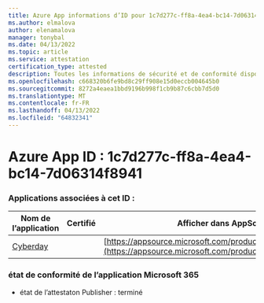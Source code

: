 ```yaml
---
title: Azure App informations d’ID pour 1c7d277c-ff8a-4ea4-bc14-7d06314f8941
ms.author: elmalova
author: elenamalova
manager: tonybal
ms.date: 04/13/2022
ms.topic: article
ms.service: attestation
certification_type: attested
description: Toutes les informations de sécurité et de conformité disponibles pour 1c7d277c-ff8a-4ea4-bc14-7d06314f8941.
ms.openlocfilehash: c668320b6fe9bd8c29ff908e15d0eccb004645b0
ms.sourcegitcommit: 8272a4eaea1bbd9196b998f1cb9b87c6cbb7d5d0
ms.translationtype: MT
ms.contentlocale: fr-FR
ms.lasthandoff: 04/13/2022
ms.locfileid: "64832341"
---
```

# <a name="azure-app-id-1c7d277c-ff8a-4ea4-bc14-7d06314f8941"></a>Azure App ID : 1c7d277c-ff8a-4ea4-bc14-7d06314f8941


### <a name="apps-associated-with-this-id"></a>Applications associées à cet ID :
| **Nom de l’application** | **Certifié** | **Afficher dans AppSource** |
|--------------|---------------|-----------------------|
| [Cyberday](../forward/WA200001774.md) |  | [https://appsource.microsoft.com/product/office/WA200001774](https://appsource.microsoft.com/product/office/WA200001774) |

### <a name="microsoft-365-app-compliance-status"></a>état de conformité de l’application Microsoft 365
- état de l’attestaton Publisher : terminé
